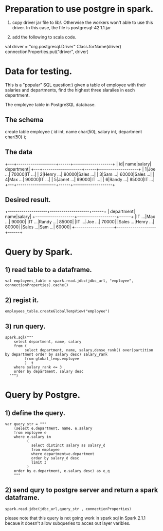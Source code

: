 

# Preparation to use postgre in spark.

1) copy driver jar file to lib/. Otherwise the workers won't able to use this driver. In this case, the file is 
   postgresql-42.1.1.jar

2) add the following to scala code.
	
  val driver = "org.postgresql.Driver"
  Class.forName(driver)
  connectionProperties.put("driver", driver)

# Data for testing. 
This is a "popular" SQL question:) given a table of employee with their salaries and departments, find the highest three
slaralies in each department.

The employee table in PostgreSQL database.

## The schema

create table employee (
    id int,
    name char(50),
    salary int,
    department char(50)
    );

## The data

+---+--------------------+------+--------------------+
| id|                name|salary|          department|
+---+--------------------+------+--------------------+
|  1|Joe              ...| 70000|IT               ...|
|  2|Henry            ...| 80000|Sales            ...|
|  3|Sam              ...| 60000|Sales            ...|
|  4|Max              ...| 90000|IT               ...|
|  5|Janet            ...| 69000|IT               ...|
|  6|Randy            ...| 85000|IT               ...|
+---+--------------------+------+--------------------+

## Desired result.
+--------------------+--------------------+------+
|          department|                name|salary|
+--------------------+--------------------+------+
|IT               ...|Max              ...| 90000|
|IT               ...|Randy            ...| 85000|
|IT               ...|Joe              ...| 70000|
|Sales            ...|Henry            ...| 80000|
|Sales            ...|Sam              ...| 60000|
+--------------------+--------------------+------+

# Query by Spark.

## 1) read table to a dataframe.

    val employees_table = spark.read.jdbc(jdbc_url, "employee", connectionProperties).cache()

## 2) regist it.

    employees_table.createGlobalTempView("employee")

## 3) run query.

    spark.sql("""
        select department, name, salary
        from (
             select department, name, salary,dense_rank() over(partition by department order by salary desc) salary_rank
             from global_temp.employee
             )  t
        where salary_rank <= 3
        order by department, salary desc
      """)

# Query by Postgre.

## 1) define the query.

    var query_str = """
        (select e.department, name, e.salary
        from employee e
        where e.salary in 
              (
                select distinct salary as salary_d
                from employee 
                where department=e.department
                order by salary_d desc
                limit 3
              ) 
        order by e.department, e.salary desc) as e_q
        """

## 2) send qury to postgre server and return a spark dataframe.

    spark.read.jdbc(jdbc_url,query_str , connectionProperties)

please note that this query is not going work in spark sql in Spark 2.1.1 becaue it doesn't allow subqueries to acces out layer varibles.


	

